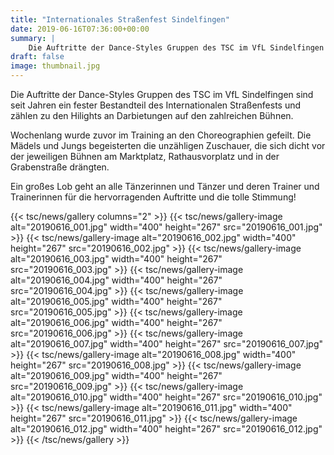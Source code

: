 ```yaml
---
title: "Internationales Straßenfest Sindelfingen"
date: 2019-06-16T07:36:00+00:00
summary: |
    Die Auftritte der Dance-Styles Gruppen des TSC im VfL Sindelfingen sind seit Jahren ein fester Bestandteil des Internationalen Straßenfests und zählen zu den Hilights an Darbietungen auf den zahlreichen Bühnen.
draft: false
image: thumbnail.jpg
---
```


Die Auftritte der Dance-Styles Gruppen des TSC im VfL Sindelfingen sind seit Jahren ein fester Bestandteil des Internationalen Straßenfests und zählen zu den Hilights an Darbietungen auf den zahlreichen Bühnen.

Wochenlang wurde zuvor im Training an den Choreographien gefeilt. Die Mädels und Jungs begeisterten die unzähligen Zuschauer, die sich dicht vor der jeweiligen Bühnen am Marktplatz, Rathausvorplatz und in der Grabenstraße drängten.

Ein großes Lob geht an alle Tänzerinnen und Tänzer und deren Trainer und Trainerinnen für die hervorragenden Auftritte und die tolle Stimmung!

{{< tsc/news/gallery columns="2" >}}
  {{< tsc/news/gallery-image alt="20190616_001.jpg" width="400" height="267" src="20190616_001.jpg" >}}
  {{< tsc/news/gallery-image alt="20190616_002.jpg" width="400" height="267" src="20190616_002.jpg" >}}
  {{< tsc/news/gallery-image alt="20190616_003.jpg" width="400" height="267" src="20190616_003.jpg" >}}
  {{< tsc/news/gallery-image alt="20190616_004.jpg" width="400" height="267" src="20190616_004.jpg" >}}
  {{< tsc/news/gallery-image alt="20190616_005.jpg" width="400" height="267" src="20190616_005.jpg" >}}
  {{< tsc/news/gallery-image alt="20190616_006.jpg" width="400" height="267" src="20190616_006.jpg" >}}
  {{< tsc/news/gallery-image alt="20190616_007.jpg" width="400" height="267" src="20190616_007.jpg" >}}
  {{< tsc/news/gallery-image alt="20190616_008.jpg" width="400" height="267" src="20190616_008.jpg" >}}
  {{< tsc/news/gallery-image alt="20190616_009.jpg" width="400" height="267" src="20190616_009.jpg" >}}
  {{< tsc/news/gallery-image alt="20190616_010.jpg" width="400" height="267" src="20190616_010.jpg" >}}
  {{< tsc/news/gallery-image alt="20190616_011.jpg" width="400" height="267" src="20190616_011.jpg" >}}
  {{< tsc/news/gallery-image alt="20190616_012.jpg" width="400" height="267" src="20190616_012.jpg" >}}
{{< /tsc/news/gallery >}}


